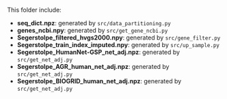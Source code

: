 This folder include:

* **seq_dict.npz**: generated by `src/data_partitioning.py`
* **genes_ncbi.npy**: generated by `src/get_gene_ncbi.py`
* **Segerstolpe_filtered_hvgs2000.npy**: generated by `src/gene_filter.py`
* **Segerstolpe_train_index_imputed.npy**: generated by `src/up_sample.py`
* **Segerstolpe_HumanNet-GSP_net_adj.npz**: generated by `src/get_net_adj.py`
* **Segerstolpe_AGR_human_net_adj.npz**: generated by `src/get_net_adj.py`
* **Segerstolpe_BIOGRID_human_net_adj.npz**: generated by `src/get_net_adj.py`


